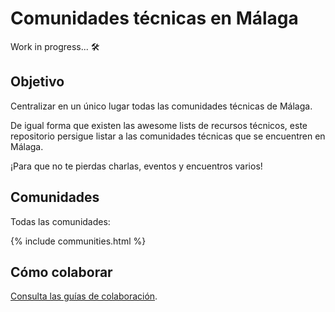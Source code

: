 # Comunidades técnicas en Málaga

Work in progress... 🛠️

## Objetivo

Centralizar en un único lugar todas las comunidades técnicas de Málaga.

De igual forma que existen las awesome lists de recursos técnicos, este repositorio persigue listar a las comunidades técnicas que se encuentren en Málaga.

¡Para que no te pierdas charlas, eventos y encuentros varios!

## Comunidades

Todas las comunidades:

{% include communities.html %}

## Cómo colaborar

[Consulta las guías de colaboración](https://github.com/malagatechcomms/malagatechcomms.github.io/blob/master/CONTRIBUTING.md).